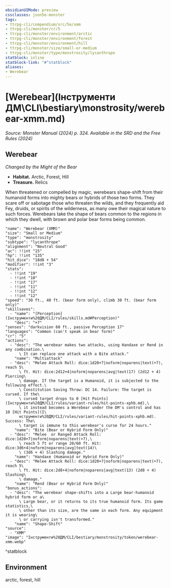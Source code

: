 ```yaml
---
obsidianUIMode: preview
cssclasses: json5e-monster
tags:
- ttrpg-cli/compendium/src/5e/xmm
- ttrpg-cli/monster/cr/5
- ttrpg-cli/monster/environment/arctic
- ttrpg-cli/monster/environment/forest
- ttrpg-cli/monster/environment/hill
- ttrpg-cli/monster/size/small-or-medium
- ttrpg-cli/monster/type/monstrosity/lycanthrope
statblock: inline
statblock-link: "#^statblock"
aliases:
- Werebear
---
```

# [Werebear](Інструменти ДМ\CLI\bestiary\monstrosity/werebear-xmm.md)
*Source: Monster Manual (2024) p. 324. Available in the <span title='Systems Reference Document (5.2)'>SRD</span> and the Free Rules (2024)*  

## Werebear

*Changed by the Might of the Bear*

- **Habitat.** Arctic, Forest, Hill  
- **Treasure.** Relics  

When threatened or compelled by magic, werebears shape-shift from their humanoid forms into mighty bears or hybrids of those two forms. They scare off or sabotage those who threaten the wilds, and they frequently aid Fey, druids, or spirits of the wilderness, as many owe their magical nature to such forces. Werebears take the shape of bears common to the regions in which they dwell, with brown and polar bear forms being common.

```statblock
"name": "Werebear (XMM)"
"size": "Small or Medium"
"type": "monstrosity"
"subtype": "lycanthrope"
"alignment": "Neutral Good"
"ac": !!int "15"
"hp": !!int "135"
"hit_dice": "18d8 + 54"
"modifier": !!int "3"
"stats":
  - !!int "19"
  - !!int "10"
  - !!int "17"
  - !!int "11"
  - !!int "12"
  - !!int "12"
"speed": "30 ft., 40 ft. (bear form only), climb 30 ft. (bear form only)"
"skillsaves":
  - "name": "[Perception](Інструменти%20ДМ/CLI/rules/skills.md#Perception)"
    "desc": "+7"
"senses": "darkvision 60 ft., passive Perception 17"
"languages": "Common (can't speak in bear form)"
"cr": "5"
"actions":
  - "desc": "The werebear makes two attacks, using Handaxe or Rend in any combination.\
      \ It can replace one attack with a Bite attack."
    "name": "Multiattack"
  - "desc": "Melee Attack Roll: dice:1d20+7|noform|noparens|text(+7), reach 5\
      \ ft. Hit: dice:2d12+4|noform|noparens|avg|text(17) (2d12 + 4) Piercing\
      \ damage. If the target is a Humanoid, it is subjected to the following effect.\
      \ Constitution Saving Throw: DC 14. Failure: The target is cursed. If the\
      \ cursed target drops to 0 [Hit Points](Інструменти%20ДМ/CLI/rules/variant-rules/hit-points-xphb.md),\
      \ it instead becomes a Werebear under the DM's control and has 10 [Hit Points](І\
      нструменти%20ДМ/CLI/rules/variant-rules/hit-points-xphb.md). Success: The\
      \ target is immune to this werebear's curse for 24 hours."
    "name": "Bite (Bear or Hybrid Form Only)"
  - "desc": "Melee  or Ranged Attack Roll: dice:1d20+7|noform|noparens|text(+7),\
      \ reach 5 ft or range 20/60 ft. Hit: dice:3d6+4|noform|noparens|avg|text(14)\
      \ (3d6 + 4) Slashing damage."
    "name": "Handaxe (Humanoid or Hybrid Form Only)"
  - "desc": "Melee Attack Roll: dice:1d20+7|noform|noparens|text(+7), reach 5\
      \ ft. Hit: dice:2d8+4|noform|noparens|avg|text(13) (2d8 + 4) Slashing\
      \ damage."
    "name": "Rend (Bear or Hybrid Form Only)"
"bonus_actions":
  - "desc": "The werebear shape-shifts into a Large bear-humanoid hybrid form or a\
      \ Large bear, or it returns to its true humanoid form. Its game statistics,\
      \ other than its size, are the same in each form. Any equipment it is wearing\
      \ or carrying isn't transformed."
    "name": "Shape-Shift"
"source":
  - "XMM"
"image": "Інструменти%20ДМ/CLI/bestiary/monstrosity/token/werebear-xmm.webp"
```
^statblock

## Environment

arctic, forest, hill
